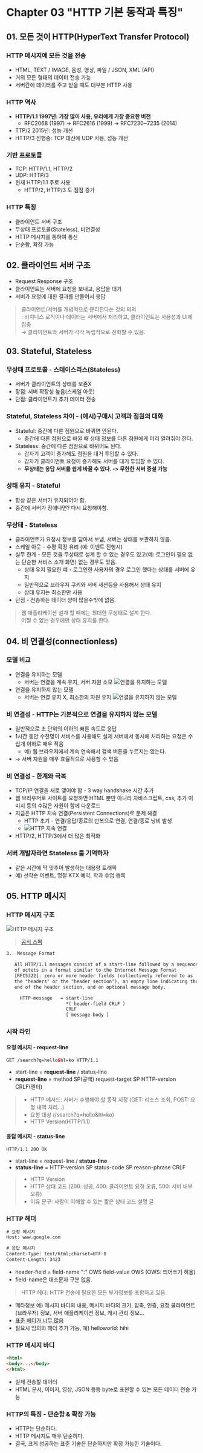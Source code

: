 # Chapter 03 "HTTP 기본 동작과 특징"

## 01. 모든 것이 HTTP(HyperText Transfer Protocol) 

### HTTP 메시지에 모든 것을 전송
* HTML, TEXT / IMAGE, 음성, 영상, 파일 / JSON, XML (API)
* 거의 모든 형태의 데이터 전송 가능
* 서버간에 데이터를 주고 받을 때도 대부분 HTTP 사용

### HTTP 역사
* **HTTP/1.1 1997년: 가장 많이 사용, 우리에게 가장 중요한 버전**
    * RFC2068 (1997) -> RFC2616 (1999) -> RFC7230~7235 (2014)
* TTP/2 2015년: 성능 개선
* HTTP/3 진행중: TCP 대신에 UDP 사용, 성능 개선

### 기반 프로토콜
* TCP: HTTP/1.1, HTTP/2 
* UDP: HTTP/3
* 현재 HTTP/1.1 주로 사용
    * HTTP/2, HTTP/3 도 점점 증가

### HTTP 특징
* 클라이언트 서버 구조
* 무상태 프로토콜(Stateless), 비연결성 
* HTTP 메시지를 통하여 통신
* 단순함, 확장 가능

## 02. 클라이언트 서버 구조
 
* Request Response 구조
* 클라이언트는 서버에 요청을 보내고, 응답을 대기 
* 서버가 요청에 대한 결과를 만들어서 응답

> 클라이언트/서버를 개념적으로 분리한다는 것의 의의<br>
> : 비지니스 로직이나 데이터는 서버에서 처리하고, 클라이언트는 사용성과 UI에 집중<br>
> → 클라이언트와 서버가 각각 독립적으로 진화할 수 있음.

## 03. Stateful, Stateless

### 무상태 프로토콜 - 스테이스리스(Stateless)
* 서버가 클라이언트의 상태를 보존X 
* 장점: 서버 확장성 높음(스케일 아웃) 
* 단점: 클라이언트가 추가 데이터 전송

### Stateful, Stateless 차이 - (예시)구매시 고객과 점원의 대화 
* Stateful: 중간에 다른 점원으로 바뀌면 안된다.  <br>
    * 중간에 다른 점원으로 바뀔 때 상태 정보를 다른 점원에게 미리 알려줘야 한다.
* Stateless: 중간에 다른 점원으로 바뀌어도 된다.
    * 갑자기 고객이 증가해도 점원을 대거 투입할 수 있다.
    * 갑자기 클라이언트 요청이 증가해도 서버를 대거 투입할 수 있다. 
    * **무상태는 응답 서버를 쉽게 바꿀 수 있다. -> 무한한 서버 증설 가능**

### 상태 유지 - Stateful
* 항상 같은 서버가 유지되어야 함.
* 중간에 서버가 장애나면? 다시 요청해야함.

### 무상태 - Stateless
* 클라이언트가 요청시 정보를 담아서 보냄, 서버는 상태를 보관하지 않음.
* 스케일 아웃 - 수평 확장 유리 (예: 이벤트 진행시)
* 실무 한계 - 모든 것을 무상태로 설계 할 수 있는 경우도 있고(예: 로그인이 필요 없는 단순한 서비스 소개 화면) 없는 경우도 있음.
    * 상태 유지 필요한 예 - 로그인한 사용자의 경우 로그인 했다는 상태를 서버에 유지
    * 일반적으로 브라우저 쿠키와 서버 세션등을 사용해서 상태 유지 
    * 상태 유지는 최소한만 사용
* 단점 - 전송하는 데이터 양이 많을수밖에 없음.
> 웹 애플리케이션 설계 할 때에는 최대한 무상태로 설계 한다.<br>
> 어쩔 수 없는 경우에만 상태 유지를 한다.

## 04. 비 연결성(connectionless)

### 모델 비교
* 연결을 유지하는 모델
    * 서버는 연결을 계속 유지, 서버 자원 소모
    ![연결을 유지하는 모델](./resources/03-01.png)
* 연결을 유지하지 않는 모델
    * 서버는 연결 유지 X, 최소한의 자원 유지
    ![연결을 유지하지 않는 모델](./resources/03-02.png)

### 비 연결성 - HTTP는 기본적으로 연결을 유지하지 않는 모델
* 일반적으로 초 단위의 이하의 빠른 속도로 응답
* 1시간 동안 수천명이 서비스를 사용해도 실제 서버에서 동시에 처리하는 요청은 수십개 이하로 매우 작음
    * 예) 웹 브라우저에서 계속 연속해서 검색 버튼을 누르지는 않는다. 
* → 서버 자원을 매우 효율적으로 사용할 수 있음

### 비 연결성 - 한계와 극복
* TCP/IP 연결을 새로 맺어야 함 - 3 way handshake 시간 추가
* 웹 브라우저로 사이트를 요청하면 HTML 뿐만 아니라 자바스크립트, css, 추가 이미지 등의 수많은 자원이 함께 다운로드
* 지금은 HTTP 지속 연결(Persistent Connections)로 문제 해결 
    * HTTP 초기 - 연결/응답/종료의 반복으로 연결, 연결/종료 낭비 발생
    * ![HTTP 지속 연결](./resources/03-03.png)
* HTTP/2, HTTP/3에서 더 많은 최적화

### 서버 개발자라면 Stateless 를 기억하자
* 같은 시간에 딱 맞추어 발생하는 대용량 트래픽
* 예) 선착순 이벤트, 명절 KTX 예약, 학과 수업 등록

## 05. HTTP 메시지

### HTTP 메시지 구조
![HTTP 메시지 구조](./resources/03-04.png)
> [공식 스펙](https://datatracker.ietf.org/doc/html/rfc7230#section-3)
```html
3.  Message Format

   All HTTP/1.1 messages consist of a start-line followed by a sequence
   of octets in a format similar to the Internet Message Format
   [RFC5322]: zero or more header fields (collectively referred to as
   the "headers" or the "header section"), an empty line indicating the
   end of the header section, and an optional message body.

     HTTP-message   = start-line
                      *( header-field CRLF )
                      CRLF
                      [ message-body ]
```

### 시작 라인

#### 요청 메시지 - request-line

```html
GET /search?q=hello&hl=ko HTTP/1.1 
```

* start-line = **request-line** / status-line
* **request-line** = method SP(공백) request-target SP HTTP-version CRLF(엔터)

> * HTTP 메서드: 서버가 수행해야 할 동작 지정 (GET: 리소스 조회, POST: 요청 내역 처리...)<br>
> * 요청 대상 (/search?q=hello&hl=ko)<br>
> * HTTP Version(HTTP/1.1)

#### 응답 메시지 - status-line
```html
HTTP/1.1 200 OK
```
* start-line = request-line / **status-line**
* **status-line** = HTTP-version SP status-code SP reason-phrase CRLF

> * HTTP Version
> * HTTP 상태 코드 (200: 성공, 400: 클라이언트 요청 오류, 500: 서버 내부 오류)
> * 이유 문구: 사람이 이해할 수 있는 짧은 상태 코드 설명 글

### HTTP 헤더
```html
# 요청 메시지
Host: www.google.com

# 응답 메시지
Content-Type: text/html;charset=UTF-8
Content-Length: 3423
```
* header-field = field-name ":" OWS field-value OWS (OWS: 띄어쓰기 허용)
* field-name은 대소문자 구분 없음.

> HTTP 헤더: HTTP 전송에 필요한 모든 부가정보를 포함하고 있음.

* 메타정보 예) 메시지 바디의 내용, 메시지 바디의 크기, 압축, 인증, 요청 클라이언트(브라우저) 정보, 서버 애플리케이션 정보, 캐시 관리 정보...
* [표준 헤더가 너무 많음](https://en.wikipedia.org/wiki/List_of_HTTP_header_fields)
* 필요시 임의의 헤더 추가 가능, 예) helloworld: hihi

### HTTP 메시지 바디
```html
<html>
<body>...</body>
</html>
```
* 실제 전송할 데이터
* HTML 문서, 이미지, 영상, JSON 등등 byte로 표현할 수 있는 모든 데이터 전송 가능

### HTTP의 특징 - 단순함 & 확장 가능
* HTTP는 단순하다.
* HTTP 메시지도 매우 단순하다.
* 결국, 크게 성공하는 표준 기술은 단순하지만 확장 가능한 기술이다.

